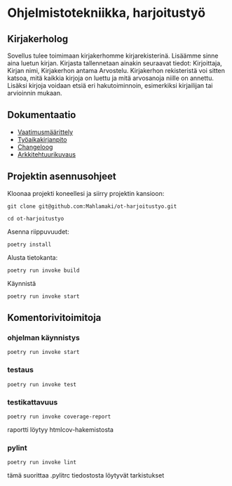 # Ohjelmistotekniikka, harjoitustyö

## Kirjakerholog

Sovellus tulee toimimaan kirjakerhomme kirjarekisterinä. Lisäämme sinne aina luetun kirjan. Kirjasta tallennetaan ainakin seuraavat tiedot: Kirjoittaja, Kirjan nimi, Kirjakerhon antama Arvostelu. Kirjakerhon rekisteristä voi sitten katsoa, mitä kaikkia kirjoja on luettu ja mitä arvosanoja niille on annettu. Lisäksi kirjoja voidaan etsiä eri hakutoiminnoin, esimerkiksi kirjailijan tai arvioinnin mukaan.

## Dokumentaatio

- [Vaatimusmäärittely](./dokumentaatio/vaatimusmaarittely.md)
- [Työaikakirjanpito](./dokumentaatio/tuntikirjanpito.md)
- [Changeloog](./dokumentaatio/changelog.md)
- [Arkkitehtuurikuvaus](./dokumentaatio/arkkitehtuuri.md)
  
## Projektin asennusohjeet

Kloonaa projekti koneellesi ja siirry projektin kansioon:
```
git clone git@github.com:Mahlamaki/ot-harjoitustyo.git
```
```
cd ot-harjoitustyo
```

Asenna riippuvuudet:
```
poetry install
```

Alusta tietokanta:
```
poetry run invoke build
```

Käynnistä
```
poetry run invoke start
```

## Komentorivitoimitoja

### ohjelman käynnistys
```
poetry run invoke start
```

### testaus
```
poetry run invoke test
```

### testikattavuus
```
poetry run invoke coverage-report
```
raportti löytyy htmlcov-hakemistosta

### pylint
```
poetry run invoke lint
```
tämä suorittaa .pylitrc tiedostosta löytyvät tarkistukset
